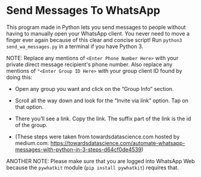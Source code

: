 # Send Messages To WhatsApp
This program made in Python lets you send messages to people without having to manually open your WhatsApp client. You never need to move a finger ever again because of this clear and concise script! Run `python3 send_wa_messages.py` in a terminal if you have Python 3.

NOTE: Replace any mentions of `<Enter Phone Number Here>` with your private direct message recipient's phone number. Also replace any mentions of `"<Enter Group ID Here>` with your group client ID found by doing this:

- Open any group you want and click on the “Group Info” section.

- Scroll all the way down and look for the “Invite via link” option. Tap on that option.

- There you’ll see a link. Copy the link. The suffix part of the link is the id of the group.

- (These steps were taken from towardsdatascience.com hosted by medium.com: https://towardsdatascience.com/automate-whatsapp-messages-with-python-in-3-steps-d64cf0de4539)

ANOTHER NOTE: Please make sure that you are logged into WhatsApp Web because the `pywhatkit` module (`pip install pywhatkit`) requires that.
